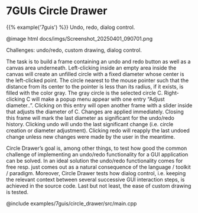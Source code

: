 # 7GUIs Circle Drawer

{{% example('7guis') %}}
Undo, redo, dialog control.

@image html docs/imgs/Screenshot_20250401_090701.png

Challenges: undo/redo, custom drawing, dialog control.

The task is to build a frame containing an undo and redo button as well as a canvas area underneath. Left-clicking
inside an empty area inside the canvas will create an unfilled circle with a fixed diameter whose center is the
left-clicked point. The circle nearest to the mouse pointer such that the distance from its center to the pointer is
less than its radius, if it exists, is filled with the color gray. The gray circle is the selected circle C.
Right-clicking C will make a popup menu appear with one entry “Adjust diameter..”. Clicking on this entry will open
another frame with a slider inside that adjusts the diameter of C. Changes are applied immediately. Closing this frame
will mark the last diameter as significant for the undo/redo history. Clicking undo will undo the last significant
change (i.e. circle creation or diameter adjustment). Clicking redo will reapply the last undoed change unless new
changes were made by the user in the meantime.

Circle Drawer’s goal is, among other things, to test how good the common challenge of implementing an undo/redo
functionality for a GUI application can be solved. In an ideal solution the undo/redo functionality comes for free resp.
just comes out as a natural consequence of the language / toolkit / paradigm. Moreover, Circle Drawer tests how dialog
control, i.e. keeping the relevant context between several successive GUI interaction steps, is achieved in the source
code. Last but not least, the ease of custom drawing is tested.

@include examples/7guis/circle_drawer/src/main.cpp
